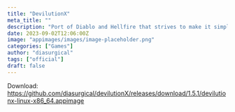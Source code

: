```yaml
---
title: "DevilutionX"
meta_title: ""
description: "Port of Diablo and Hellfire that strives to make it simple to run the game while providing engine improvements, bugfixes, and some optional quality of life features"
date: 2023-09-02T12:06:00Z
image: "appimages/images/image-placeholder.png"
categories: ["Games"]
author: "diasurgical"
tags: ["official"]
draft: false
---
```


Download: https://github.com/diasurgical/devilutionX/releases/download/1.5.1/devilutionx-linux-x86_64.appimage
